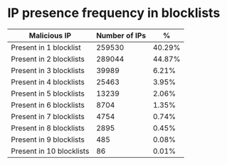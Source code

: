 # IP presence frequency in blocklists
| Malicious IP | Number of IPs | % |
|----|----|----|
| Present in 1 blocklist | 259530 | 40.29% |
| Present in 2 blocklists | 289044 | 44.87% |
| Present in 3 blocklists | 39989 | 6.21% |
| Present in 4 blocklists | 25463 | 3.95% |
| Present in 5 blocklists | 13239 | 2.06% |
| Present in 6 blocklists | 8704 | 1.35% |
| Present in 7 blocklists | 4754 | 0.74% |
| Present in 8 blocklists | 2895 | 0.45% |
| Present in 9 blocklists | 485 | 0.08% |
| Present in 10 blocklists | 86 | 0.01% |
